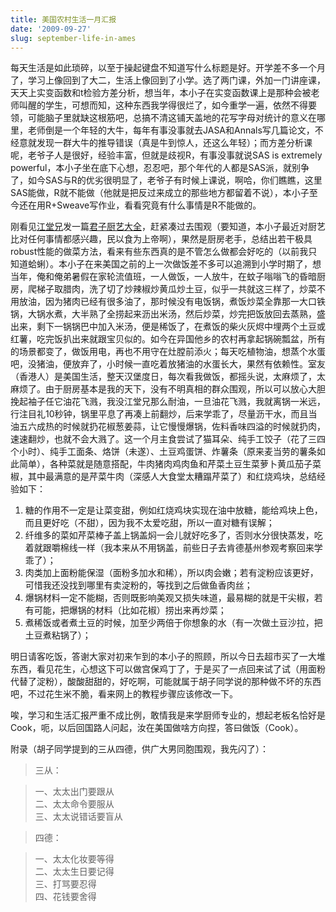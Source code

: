 ```yaml
---
title: 美国农村生活一月汇报
date: '2009-09-27'
slug: september-life-in-ames
---
```


每天生活是如此琐碎，以至于操起键盘不知道写什么标题是好。开学差不多一个月了，学习上像回到了大二，生活上像回到了小学。选了两门课，外加一门讲座课，天天上实变函数和t检验方差分析，想当年，本小子在实变函数课上是那种会被老师叫醒的学生，可想而知，这种东西我学得很烂了，如今重学一遍，依然不得要领，可能脑子里就缺这根筋吧，总搞不清这铺天盖地的花写字母对统计的意义在哪里，老师倒是一个年轻的大牛，每年有事没事就去JASA和Annals写几篇论文，不经意就发现一群大牛的推导错误（真是牛到惊人，还这么年轻）；而方差分析课呢，老爷子人是很好，经验丰富，但就是歧视R，有事没事就说SAS is extremely powerful，本小子坐在底下心想，忍忍吧，那个年代的人都是SAS派，就别争了，如今SAS与R的优劣很明显了，老爷子有时候上课说，啊哈，你们瞧瞧，这里SAS能做，R就不能做（他就是把反过来成立的那些地方都留着不说），本小子至今还在用R+Sweave写作业，看看究竟有什么事情是R不能做的。

刚看见[江堂兄](http://li-and-jiang.com/blog/about-jiang/)发一篇[君子厨艺大全](http://li-and-jiang.com/blog/2009/09/26/cooking/)，赶紧凑过去围观（要知道，本小子最近对厨艺比对任何事情都感兴趣，民以食为上帝啊），果然是厨房老手，总结出若干极具robust性能的做菜方法，看来有些东西真的是不管怎么做都会好吃的（以前我只知道蛤蜊）。本小子在来美国之前的上一次做饭差不多可以追溯到小学时期了，想当年，俺和俺弟暑假在家轮流值班，一人做饭，一人放牛，在蚊子嗡嗡飞的昏暗厨房，爬梯子取腊肉，洗了切了炒辣椒炒黄瓜炒土豆，似乎一共就这三样了，炒菜不用放油，因为猪肉已经有很多油了，那时候没有电饭锅，煮饭炒菜全靠那一大口铁锅，大锅水煮，大半熟了全捞起来沥出米汤，然后炒菜，炒完把饭放回去蒸熟，盛出来，剩下一锅锅巴中加入米汤，便是稀饭了，在煮饭的柴火灰烬中埋两个土豆或红薯，吃完饭扒出来就跟宝贝似的。如今在异国他乡的农村再拿起锅碗瓢盆，所有的场景都变了，做饭用电，再也不用守在灶膛前添火；每天吃植物油，想蒸个水蛋吧，没猪油，便放弃了，小时候一直吃着放猪油的水蛋长大，果然有依赖性。室友（香港人）是美国生活，整天汉堡度日，每次看我做饭，都摇头说，太麻烦了，太麻烦了。由于厨房基本是我的天下，没有不明真相的群众围观，所以可以放心大胆挽起袖子任它油花飞溅，我没江堂兄那么耐油，一旦油花飞溅，我就离锅一米远，行注目礼10秒钟，锅里平息了再凑上前翻炒，后来学乖了，尽量沥干水，而且当油五六成热的时候就扔花椒葱姜蒜，让它慢慢爆锅，佐料香味四溢的时候就扔肉，速速翻炒，也就不会大溅了。这一个月主食尝试了猫耳朵、纯手工饺子（花了三四个小时）、纯手工面条、烙饼（未遂）、土豆鸡蛋饼、炸薯条（原来麦当劳的薯条如此简单），各种菜就是随意搭配，牛肉猪肉鸡肉鱼和芹菜土豆生菜萝卜黄瓜茄子菜椒，其中最满意的是芹菜牛肉（深感人大食堂太糟蹋芹菜了）和红烧鸡块，总结经验如下：


1. 糖的作用不一定是让菜变甜，例如红烧鸡块实现在油中放糖，能给鸡块上色，而且更好吃（不甜），因为我不太爱吃甜，所以一直对糖有误解；
2. 纤维多的菜如芹菜棒子盖上锅盖焖一会儿就好吃多了，否则水分很快蒸发，吃着就跟嚼棉线一样（我本来从不用锅盖，前些日子去肯德基州参观考察回来学乖了）；
3. 肉类加上面粉能保湿（面粉多加水和稀），所以肉会嫩；若有淀粉应该更好，可惜我还没找到哪里有卖淀粉的，等找到之后做鱼香肉丝；
4. 爆锅材料一定不能糊，否则既影响美观又损失味道，最易糊的就是干尖椒，若有可能，把爆锅的材料（比如花椒）捞出来再炒菜；
5. 煮稀饭或者煮土豆的时候，加至少两倍于你想象的水（有一次做土豆沙拉，把土豆煮粘锅了）；

明日请客吃饭，答谢大家对初来乍到的本小子的照顾，所以今日去超市买了一大堆东西，看见花生，心想这下可以做宫保鸡丁了，于是买了一点回来试了试（用面粉代替了淀粉），酸酸甜甜的，好吃啊，可能就属于胡子同学说的那种做不坏的东西吧，不过花生米不脆，看来网上的教程步骤应该修改一下。

唉，学习和生活汇报严重不成比例，敢情我是来学厨师专业的，想起老板名恰好是Cook，呃，以后回国路人问起，汝在美国做啥方向捏，答曰做饭（Cook）。

附录（胡子同学提到的三从四德，供广大男同胞围观，我先闪了）：

> 三从：

> 一、太太出门要跟从  
二、太太命令要服从  
三、太太说错话要盲从  

> 四德：

> 一、太太化妆要等得  
二、太太生日要记得  
三、打骂要忍得  
四、花钱要舍得
